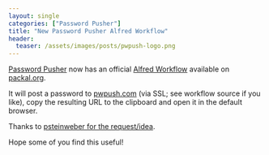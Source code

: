 ```yaml
---
layout: single
categories: ["Password Pusher"]
title: "New Password Pusher Alfred Workflow"
header:
  teaser: /assets/images/posts/pwpush-logo.png
---
```


[Password Pusher](https://pwpush.com) now has an official [Alfred Workflow](http://www.packal.org/workflow/passwordpusher) available on [packal.org](http://www.packal.org/).

It will post a password to [pwpush.com](https://pwpush.com) (via SSL; see workflow source if you like), copy the resulting URL to the clipboard and open it in the default browser.

Thanks to [psteinweber for the request/idea](https://github.com/pglombardo/PasswordPusher/issues/29).

Hope some of you find this useful!